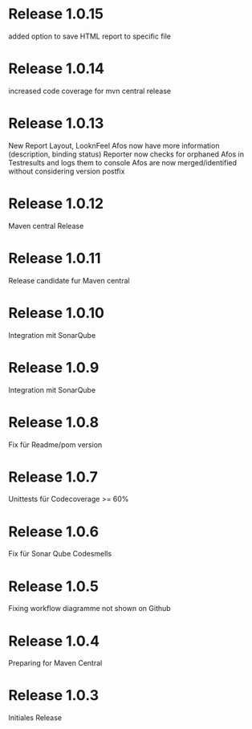 # Release 1.0.15
added option to save HTML report to specific file

# Release 1.0.14
increased code coverage for mvn central release

# Release 1.0.13
New Report Layout, LooknFeel
Afos now have more information (description, binding status)
Reporter now checks for orphaned Afos in Testresults and logs them to console
Afos are now merged/identified without considering version postfix

# Release 1.0.12
Maven central Release 

# Release 1.0.11
Release candidate fur Maven central

# Release 1.0.10
Integration mit SonarQube

# Release 1.0.9
Integration mit SonarQube

# Release 1.0.8
Fix für Readme/pom version

# Release 1.0.7
Unittests für Codecoverage >= 60%

# Release 1.0.6
Fix für Sonar Qube Codesmells

# Release 1.0.5
Fixing workflow diagramme not shown on Github

# Release 1.0.4
Preparing for Maven Central

# Release 1.0.3
Initiales Release

